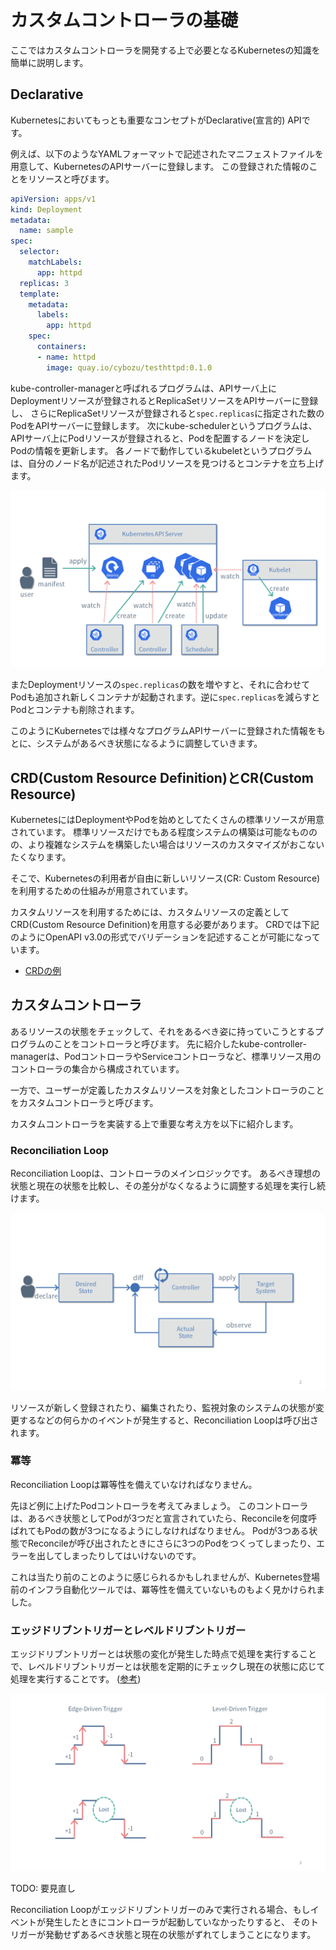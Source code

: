 # カスタムコントローラの基礎

ここではカスタムコントローラを開発する上で必要となるKubernetesの知識を簡単に説明します。

## Declarative

Kubernetesにおいてもっとも重要なコンセプトがDeclarative(宣言的) APIです。

例えば、以下のようなYAMLフォーマットで記述されたマニフェストファイルを用意して、KubernetesのAPIサーバーに登録します。
この登録された情報のことをリソースと呼びます。

```yaml
apiVersion: apps/v1
kind: Deployment
metadata:
  name: sample
spec:
  selector:
    matchLabels:
      app: httpd
  replicas: 3
  template:
    metadata:
      labels:
        app: httpd
    spec:
      containers:
      - name: httpd
        image: quay.io/cybozu/testhttpd:0.1.0
```

kube-controller-managerと呼ばれるプログラムは、APIサーバ上にDeploymentリソースが登録されるとReplicaSetリソースをAPIサーバーに登録し、
さらにReplicaSetリソースが登録されると`spec.replicas`に指定された数のPodをAPIサーバーに登録します。
次にkube-schedulerというプログラムは、APIサーバ上にPodリソースが登録されると、Podを配置するノードを決定しPodの情報を更新します。
各ノードで動作しているkubeletというプログラムは、自分のノード名が記述されたPodリソースを見つけるとコンテナを立ち上げます。

![Declarative API](./img/declarative.png)

またDeploymentリソースの`spec.replicas`の数を増やすと、それに合わせてPodも追加され新しくコンテナが起動されます。逆に`spec.replicas`を減らすとPodとコンテナも削除されます。

このようにKubernetesでは様々なプログラムAPIサーバーに登録された情報をもとに、システムがあるべき状態になるように調整していきます。

## CRD(Custom Resource Definition)とCR(Custom Resource)

KubernetesにはDeploymentやPodを始めとしてたくさんの標準リソースが用意されています。
標準リソースだけでもある程度システムの構築は可能なもののの、より複雑なシステムを構築したい場合はリソースのカスタマイズがおこないたくなります。

そこで、Kubernetesの利用者が自由に新しいリソース(CR: Custom Resource)を利用するための仕組みが用意されています。

カスタムリソースを利用するためには、カスタムリソースの定義としてCRD(Custom Resource Definition)を用意する必要があります。
CRDでは下記のようにOpenAPI v3.0の形式でバリデーションを記述することが可能になっています。

- [CRDの例](https://github.com/zoetrope/kubebuilder-training/blob/master/codes/tenant/config/crd/bases/multitenancy.example.com_tenants.yaml)

## カスタムコントローラ

あるリソースの状態をチェックして、それをあるべき姿に持っていこうとするプログラムのことをコントローラと呼びます。
先に紹介したkube-controller-managerは、PodコントローラやServiceコントローラなど、標準リソース用のコントローラの集合から構成されています。

一方で、ユーザーが定義したカスタムリソースを対象としたコントローラのことをカスタムコントローラと呼びます。

カスタムコントローラを実装する上で重要な考え方を以下に紹介します。

### Reconciliation Loop

Reconciliation Loopは、コントローラのメインロジックです。
あるべき理想の状態と現在の状態を比較し、その差分がなくなるように調整する処理を実行し続けます。

![Reconcile Loop](./img/reconcile_loop.png)

リソースが新しく登録されたり、編集されたり、監視対象のシステムの状態が変更するなどの何らかのイベントが発生すると、Reconciliation Loopは呼び出されます。

### 冪等

Reconciliation Loopは冪等性を備えていなければなりません。

先ほど例に上げたPodコントローラを考えてみましょう。
このコントローラは、あるべき状態としてPodが3つだと宣言されていたら、Reconcileを何度呼ばれてもPodの数が3つになるようにしなければなりません。
Podが3つある状態でReconcileが呼び出されたときにさらに3つのPodをつくってしまったり、エラーを出してしまったりしてはいけないのです。

これは当たり前のことのように感じられるかもしれませんが、Kubernetes登場前のインフラ自動化ツールでは、冪等性を備えていないものもよく見かけられました。

### エッジドリブントリガーとレベルドリブントリガー

エッジドリブントリガーとは状態の変化が発生した時点で処理を実行することで、レベルドリブントリガーとは状態を定期的にチェックし現在の状態に応じて処理を実行することです。
([参考](https://hackernoon.com/level-triggering-and-reconciliation-in-kubernetes-1f17fe30333d))

![Edge-driven vs. Level-driven Trigger](./img/edge_level_trigger.png)

TODO: 要見直し

Reconciliation Loopがエッジドリブントリガーのみで実行される場合、もしイベントが発生したときにコントローラが起動していなかったりすると、
そのトリガーが発動せずあるべき状態と現在の状態がずれてしまうことになります。

